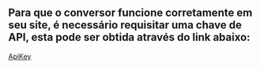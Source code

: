 ## Para que o conversor funcione corretamente em seu site, é necessário requisitar uma chave de API, esta pode ser obtida através do link abaixo:
[ApiKey](https://www.exchangerate-api.com/)
